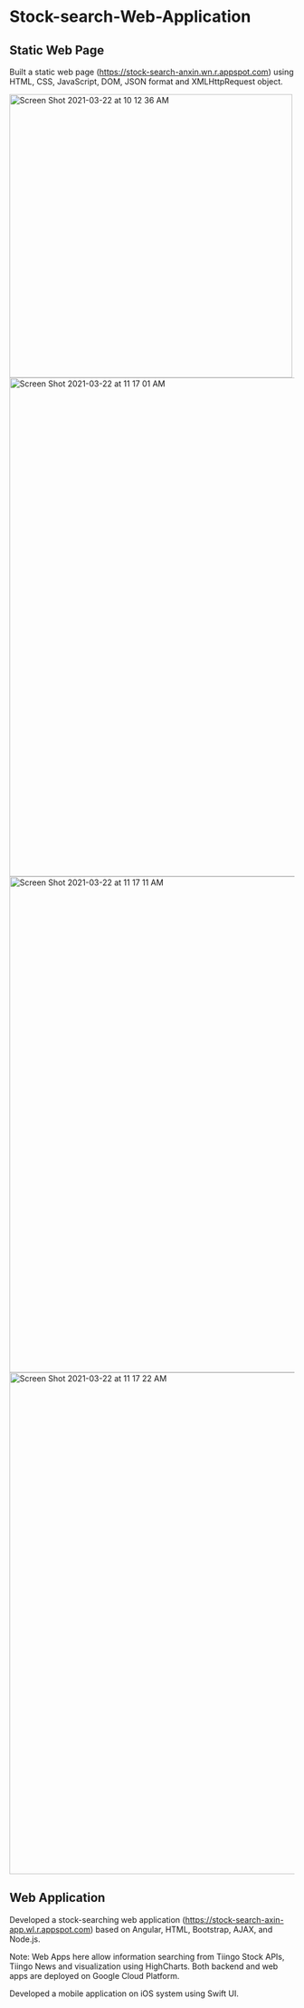 # Stock-search-Web-Application
## Static Web Page
Built a static web page (https://stock-search-anxin.wn.r.appspot.com) using HTML, CSS, JavaScript, DOM, JSON format and XMLHttpRequest object.
<div><img width="500" align="center" alt="Screen Shot 2021-03-22 at 10 12 36 AM" src="https://user-images.githubusercontent.com/59182175/112039496-57d90280-8b01-11eb-97ee-11048ad0a0e2.png"></div>
<img width="880" alt="Screen Shot 2021-03-22 at 11 17 01 AM" src="https://user-images.githubusercontent.com/59182175/112039509-5a3b5c80-8b01-11eb-8b50-5cf13f61a27c.png">
<img width="875" alt="Screen Shot 2021-03-22 at 11 17 11 AM" src="https://user-images.githubusercontent.com/59182175/112039520-5c9db680-8b01-11eb-9e1a-131344e10a14.png">
<img width="885" alt="Screen Shot 2021-03-22 at 11 17 22 AM" src="https://user-images.githubusercontent.com/59182175/112039525-5e677a00-8b01-11eb-88cb-9d4cdf0ad465.png">


## Web Application
Developed a stock-searching web application (https://stock-search-axin-app.wl.r.appspot.com) based on Angular, HTML, Bootstrap, AJAX, and Node.js.

Note: Web Apps here allow information searching from Tiingo Stock APIs, Tiingo News and visualization using HighCharts. 
      Both backend and web apps are deployed on Google Cloud Platform.

Developed a mobile application on iOS system using Swift UI. 

